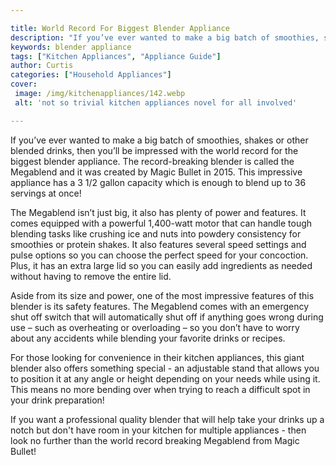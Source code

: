 ```yaml
---

title: World Record For Biggest Blender Appliance
description: "If you’ve ever wanted to make a big batch of smoothies, shakes or other blended drinks, then you’ll be impressed with the world re...get more detail"
keywords: blender appliance
tags: ["Kitchen Appliances", "Appliance Guide"]
author: Curtis
categories: ["Household Appliances"]
cover: 
 image: /img/kitchenappliances/142.webp
 alt: 'not so trivial kitchen appliances novel for all involved'

---
```


If you’ve ever wanted to make a big batch of smoothies, shakes or other blended drinks, then you’ll be impressed with the world record for the biggest blender appliance. The record-breaking blender is called the Megablend and it was created by Magic Bullet in 2015. This impressive appliance has a 3 1/2 gallon capacity which is enough to blend up to 36 servings at once! 

The Megablend isn’t just big, it also has plenty of power and features. It comes equipped with a powerful 1,400-watt motor that can handle tough blending tasks like crushing ice and nuts into powdery consistency for smoothies or protein shakes. It also features several speed settings and pulse options so you can choose the perfect speed for your concoction. Plus, it has an extra large lid so you can easily add ingredients as needed without having to remove the entire lid.

Aside from its size and power, one of the most impressive features of this blender is its safety features. The Megablend comes with an emergency shut off switch that will automatically shut off if anything goes wrong during use – such as overheating or overloading – so you don’t have to worry about any accidents while blending your favorite drinks or recipes. 

For those looking for convenience in their kitchen appliances, this giant blender also offers something special - an adjustable stand that allows you to position it at any angle or height depending on your needs while using it. This means no more bending over when trying to reach a difficult spot in your drink preparation! 

If you want a professional quality blender that will help take your drinks up a notch but don't have room in your kitchen for multiple appliances - then look no further than the world record breaking Megablend from Magic Bullet!
